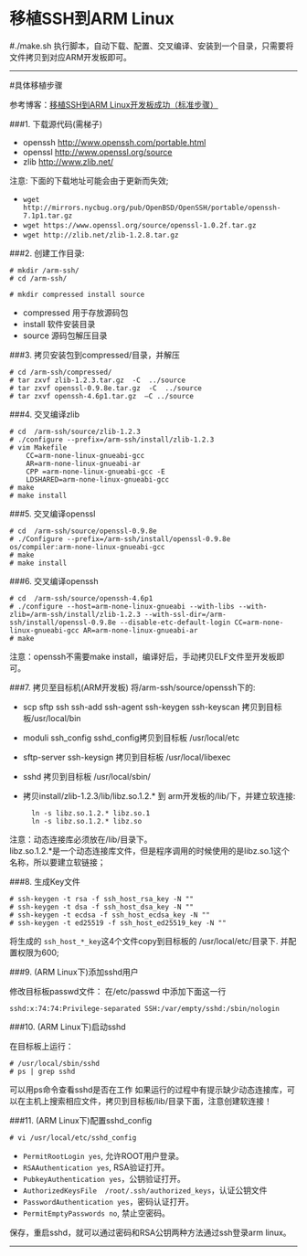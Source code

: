 移植SSH到ARM Linux
====


#./make.sh
执行脚本，自动下载、配置、交叉编译、安装到一个目录，只需要将文件拷贝到对应ARM开发板即可。

----

#具体移植步骤

参考博客：[移植SSH到ARM Linux开发板成功（标准步骤）](http://blog.sina.com.cn/s/blog_7f2a9a390100xws4.html)

###1. 下载源代码(需梯子)

- openssh  http://www.openssh.com/portable.html
- openssl  http://www.openssl.org/source
- zlib     http://www.zlib.net/

注意: 下面的下载地址可能会由于更新而失效;
* `wget http://mirrors.nycbug.org/pub/OpenBSD/OpenSSH/portable/openssh-7.1p1.tar.gz`
* `wget https://www.openssl.org/source/openssl-1.0.2f.tar.gz`
* `wget http://zlib.net/zlib-1.2.8.tar.gz`

###2. 创建工作目录:

	# mkdir /arm-ssh/
	# cd /arm-ssh/

	# mkdir compressed install source 
	
* compressed 用于存放源码包    
* install    软件安装目录    
* source    源码包解压目录   

###3.  拷贝安装包到compressed/目录，并解压

	# cd /arm-ssh/compressed/
	# tar zxvf zlib-1.2.3.tar.gz  -C  ../source
	# tar zxvf openssl-0.9.8e.tar.gz  -C  ../source
	# tar zxvf openssh-4.6p1.tar.gz  –C ../source

###4. 交叉编译zlib

	# cd  /arm-ssh/source/zlib-1.2.3
	# ./configure --prefix=/arm-ssh/install/zlib-1.2.3
	# vim Makefile
		CC=arm-none-linux-gnueabi-gcc
		AR=arm-none-linux-gnueabi-ar
		CPP =arm-none-linux-gnueabi-gcc -E
		LDSHARED=arm-none-linux-gnueabi-gcc
	# make
	# make install

###5. 交叉编译openssl

	# cd  /arm-ssh/source/openssl-0.9.8e
	# ./Configure --prefix=/arm-ssh/install/openssl-0.9.8e  os/compiler:arm-none-linux-gnueabi-gcc
	# make
	# make install

###6. 交叉编译openssh

	# cd  /arm-ssh/source/openssh-4.6p1
	# ./configure --host=arm-none-linux-gnueabi --with-libs --with-zlib=/arm-ssh/install/zlib-1.2.3 --with-ssl-dir=/arm-ssh/install/openssl-0.9.8e --disable-etc-default-login CC=arm-none-linux-gnueabi-gcc AR=arm-none-linux-gnueabi-ar
	# make
注意：openssh不需要make install，编译好后，手动拷贝ELF文件至开发板即可。

###7. 拷贝至目标机(ARM开发板)
将/arm-ssh/source/openssh下的:

* scp  sftp  ssh  ssh-add  ssh-agent  ssh-keygen  ssh-keyscan 拷贝到目标板/usr/local/bin

* moduli ssh\_config sshd\_config拷贝到目标板 /usr/local/etc   

* sftp-server  ssh-keysign 拷贝到目标板 /usr/local/libexec   

* sshd 拷贝到目标板 /usr/local/sbin/ 


* 拷贝install/zlib-1.2.3/lib/libz.so.1.2.* 到 arm开发板的/lib/下，并建立软连接:
	
		ln -s libz.so.1.2.* libz.so.1
		ln -s libz.so.1.2.* libz.so

注意：动态连接库必须放在/lib/目录下。    
libz.so.1.2.*是一个动态连接库文件，但是程序调用的时候使用的是libz.so.1这个名称，所以要建立软链接；

###8. 生成Key文件

	# ssh-keygen -t rsa -f ssh_host_rsa_key -N ""
	# ssh-keygen -t dsa -f ssh_host_dsa_key -N ""
	# ssh-keygen -t ecdsa -f ssh_host_ecdsa_key -N ""
	# ssh-keygen -t ed25519 -f ssh_host_ed25519_key -N ""

将生成的 `ssh_host_*_key`这4个文件copy到目标板的 /usr/local/etc/目录下.
并配置权限为600;

###9. (ARM Linux下)添加sshd用户

修改目标板passwd文件：
在/etc/passwd 中添加下面这一行

	sshd:x:74:74:Privilege-separated SSH:/var/empty/sshd:/sbin/nologin

###10. (ARM Linux下)启动sshd

在目标板上运行：

	# /usr/local/sbin/sshd
	# ps | grep sshd

可以用ps命令查看sshd是否在工作
如果运行的过程中有提示缺少动态连接库，可以在主机上搜索相应文件，拷贝到目标板/lib/目录下面，注意创建软连接！

###11. (ARM Linux下)配置sshd_config

	# vi /usr/local/etc/sshd_config
	

* `PermitRootLogin yes`, 允许ROOT用户登录。    
* `RSAAuthentication yes`, RSA验证打开。   
* `PubkeyAuthentication yes`，公钥验证打开。   
* `AuthorizedKeysFile  /root/.ssh/authorized_keys`，认证公钥文件  
* `PasswordAuthentication yes`，密码认证打开。
* `PermitEmptyPasswords no`, 禁止空密码。

保存，重启sshd，就可以通过密码和RSA公钥两种方法通过ssh登录arm linux。



----


